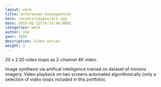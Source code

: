 ```yaml
---
layout: work
title: Unforeseen Consequences
hero: /assets/images/uc1.jpg
date: 2019-02-12T14:53:49.009Z
categories: work
author: jbe
year: 2020
description: Video series
weight: 3
---
```


20 x 2:20 video loops as 2-channel 4K video. 

Image synthesis via artifical intelligence trained on dataset of minions imagery. Video playback on two screens automated algorithmically (only a selection of video loops included in this portfolio).